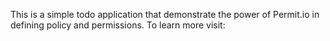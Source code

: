 This is a simple todo application that demonstrate the power of Permit.io in defining policy and permissions. To learn more visit: 